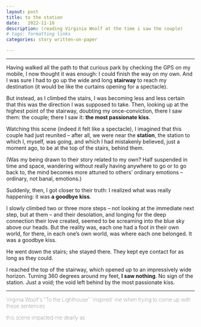 ```yaml
---
layout: post
title: to the station
date:   2022-11-16
description: (reading Virginia Woolf at the time i saw the couple)
# tags: formatting links
categories: story written-on-paper 

---
```


<hr>
Having walked all the path to that curious park by checking the GPS on my mobile, I now thought it was enough: I could finish the way on my own. And I was sure I had to go up the wide and long <strong>stairway</strong> to reach my destination (it would be like the curtains opening for a spectacle). 

But instead, as I climbed the stairs, I was becoming less and less certain that this was the direction I was supposed to take. Then, looking up at the highest point of the stairway, doubting my once-conviction, there I saw them: the couple; there I saw it: <strong>the most passionate kiss</strong>.

Watching this scene (indeed it felt like a spectacle), I imagined that this couple had just reunited – after all, we were near the <strong>station</strong>, the station to which I, myself, was going, and which I had mistakenly believed, just a moment ago, to be at the top of the stairs, behind them.

(Was my being drawn to their story related to my own? Half suspended in time and space, wandering without really having anywhere to go or to go back to, the mind becomes more attuned to others’ ordinary emotions – ordinary, not banal, emotions.)

Suddenly, then, I got closer to their truth: I realized what was really happening: it was <strong>a goodbye kiss</strong>.

I slowly climbed two or three more steps – not looking at the immediate next step, but at them – and their desolation, and longing for the deep connection their love created, seemed to be screaming into the blue sky above our heads. But the reality was, each one had a foot in their own world, for there, in each one’s own world, was where each one belonged. It was a goodbye kiss.

He went down the stairs; she stayed there. They kept eye contact for as long as they could. 

I reached the top of the stairway, which opened up to an impressively wide horizon. Turning 360 degrees around my feet, <strong>I saw nothing</strong>. No sign of the station. Just a void; the void left behind by the most passionate kiss.
<hr>

<span style="font-size:14px;font-weight:lighter">Virginia Woolf's "To the Lighthouse" 'inspired' me when trying to come up with these sentences</span>

<span style="font-size:14px;font-weight:lighter">this scene impacted me dearly as</span>